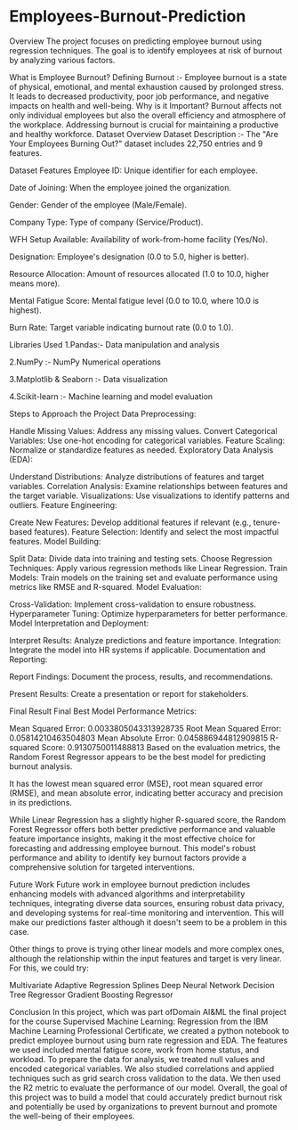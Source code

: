 # Employees-Burnout-Prediction
Overview
The project focuses on predicting employee burnout using regression techniques. The goal is to identify employees at risk of burnout by analyzing various factors.

What is Employee Burnout?
Defining Burnout :-
      Employee burnout is a state of physical, emotional, and mental exhaustion caused by prolonged stress. It leads to decreased productivity, poor job performance, and negative impacts on health and well-being.
Why is it Important?
    Burnout affects not only individual employees but also the overall efficiency and atmosphere of the workplace. Addressing burnout is crucial for maintaining a productive and healthy workforce.
Dataset Overview
Dataset Description :-
The "Are Your Employees Burning Out?" dataset includes 22,750 entries and 9 features.

Dataset Features
Employee ID: Unique identifier for each employee.

Date of Joining: When the employee joined the organization.

Gender: Gender of the employee (Male/Female).

Company Type: Type of company (Service/Product).

WFH Setup Available: Availability of work-from-home facility (Yes/No).

Designation: Employee's designation (0.0 to 5.0, higher is better).

Resource Allocation: Amount of resources allocated (1.0 to 10.0, higher means more).

Mental Fatigue Score: Mental fatigue level (0.0 to 10.0, where 10.0 is highest).

Burn Rate: Target variable indicating burnout rate (0.0 to 1.0).

Libraries Used
1.Pandas:- Data manipulation and analysis

2.NumPy :- NumPy Numerical operations

3.Matplotlib & Seaborn :- Data visualization

4.Scikit-learn :- Machine learning and model evaluation

Steps to Approach the Project
Data Preprocessing:

Handle Missing Values: Address any missing values.
Convert Categorical Variables: Use one-hot encoding for categorical variables.
Feature Scaling: Normalize or standardize features as needed.
Exploratory Data Analysis (EDA):

Understand Distributions: Analyze distributions of features and target variables.
Correlation Analysis: Examine relationships between features and the target variable.
Visualizations: Use visualizations to identify patterns and outliers.
Feature Engineering:

Create New Features: Develop additional features if relevant (e.g., tenure-based features).
Feature Selection: Identify and select the most impactful features.
Model Building:

Split Data: Divide data into training and testing sets.
Choose Regression Techniques: Apply various regression methods like Linear Regression.
Train Models: Train models on the training set and evaluate performance using metrics like RMSE and R-squared.
Model Evaluation:

Cross-Validation: Implement cross-validation to ensure robustness.
Hyperparameter Tuning: Optimize hyperparameters for better performance.
Model Interpretation and Deployment:

Interpret Results: Analyze predictions and feature importance.
Integration: Integrate the model into HR systems if applicable.
Documentation and Reporting:

Report Findings: Document the process, results, and recommendations.

Present Results: Create a presentation or report for stakeholders.

Final Result
Final Best Model Performance Metrics:

Mean Squared Error: 0.0033805043313928735 Root Mean Squared Error: 0.05814210463504803 Mean Absolute Error: 0.045886944812909815 R-squared Score: 0.9130750011488813 Based on the evaluation metrics, the Random Forest Regressor appears to be the best model for predicting burnout analysis.

It has the lowest mean squared error (MSE), root mean squared error (RMSE), and mean absolute error, indicating better accuracy and precision in its predictions.

While Linear Regression has a slightly higher R-squared score, the Random Forest Regressor offers both better predictive performance and valuable feature importance insights, making it the most effective choice for forecasting and addressing employee burnout. This model's robust performance and ability to identify key burnout factors provide a comprehensive solution for targeted interventions.

Future Work
Future work in employee burnout prediction includes enhancing models with advanced algorithms and interpretability techniques, integrating diverse data sources, ensuring robust data privacy, and developing systems for real-time monitoring and intervention. This will make our predictions faster although it doesn't seem to be a problem in this case.

Other things to prove is trying other linear models and more complex ones, although the relationship within the input features and target is very linear. For this, we could try:

Multivariate Adaptive Regression Splines Deep Neural Network Decision Tree Regressor Gradient Boosting Regressor

Conclusion
In this project, which was part ofDomain AI&ML the final project for the course Supervised Machine Learning: Regression from the IBM Machine Learning Professional Certificate, we created a python notebook to predict employee burnout using burn rate regression and EDA. The features we used included mental fatigue score, work from home status, and workload. To prepare the data for analysis, we treated null values and encoded categorical variables. We also studied correlations and applied techniques such as grid search cross validation to the data. We then used the R2 metric to evaluate the performance of our model. Overall, the goal of this project was to build a model that could accurately predict burnout risk and potentially be used by organizations to prevent burnout and promote the well-being of their employees.

